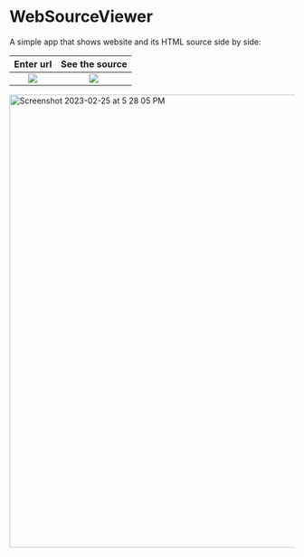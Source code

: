 # WebSourceViewer
A simple app that shows website and its HTML source side by side:

Enter url             |  See the source
:-------------------------:|:-------------------------:
![](https://user-images.githubusercontent.com/27980758/221382547-eec38746-51f5-4c49-ad68-d9d24bd151ad.png)  |  ![](https://user-images.githubusercontent.com/27980758/221382474-b4a3facf-68a3-42f5-94f7-1d9214c92ce6.png)

<img width="800" alt="Screenshot 2023-02-25 at 5 28 05 PM" src="https://user-images.githubusercontent.com/27980758/221382462-2dc4e28e-c3ef-48cb-a01a-624286b6139f.png">
